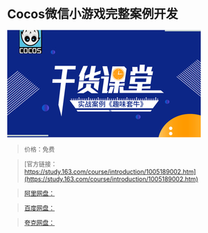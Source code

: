 # Cocos微信小游戏完整案例开发

![img](../../../assets/study163/free/a974033ca30e4c87b7101c74de9bbd2b.jpg)

> 价格：免费

> [官方链接：https://study.163.com/course/introduction/1005189002.htm](https://study.163.com/course/introduction/1005189002.htm)

> [阿里网盘：]()

> [百度网盘：]()

> [夸克网盘：]()
